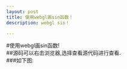 ```yaml
---
layout: post
title: 使用webgl画sin函数！
description: webgl sin！

---
```


#使用webgl画sin函数!  
##源码可以右击浏览器,选择查看源代码进行查看.  
###如下图:


